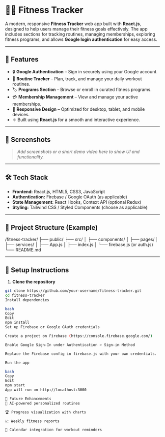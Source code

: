 # 🏋️‍♂️ Fitness Tracker

A modern, responsive **Fitness Tracker** web app built with **React.js**, designed to help users manage their fitness goals effectively. The app includes sections for tracking routines, managing memberships, exploring fitness programs, and allows **Google login authentication** for easy access.

---

## 🚀 Features

- 🔒 **Google Authentication** – Sign in securely using your Google account.
- 📅 **Routine Tracker** – Plan, track, and manage your daily workout routines.
- 🏷️ **Programs Section** – Browse or enroll in curated fitness programs.
- 💳 **Membership Management** – View and manage your active memberships.
- 📱 **Responsive Design** – Optimized for desktop, tablet, and mobile devices.
- ⚛️ Built using **React.js** for a smooth and interactive experience.

---

## 📸 Screenshots

> *Add screenshots or a short demo video here to show UI and functionality.*

---

## 🛠️ Tech Stack

- **Frontend:** React.js, HTML5, CSS3, JavaScript
- **Authentication:** Firebase / Google OAuth (as applicable)
- **State Management:** React Hooks, Context API (optional Redux)
- **Styling:** Tailwind CSS / Styled Components (choose as applicable)

---

## 📂 Project Structure (Example)
/fitness-tracker/
├── public/
├── src/
│ ├── components/
│ ├── pages/
│ ├── services/
│ ├── App.js
│ ├── index.js
│ └── firebase.js (or auth.js)
└── README.md


---

## 🔧 Setup Instructions

1. **Clone the repository**

```bash
git clone https://github.com/your-username/fitness-tracker.git
cd fitness-tracker
Install dependencies

bash
Copy
Edit
npm install
Set up Firebase or Google OAuth credentials

Create a project on Firebase (https://console.firebase.google.com/)

Enable Google Sign-In under Authentication > Sign-in Method

Replace the Firebase config in firebase.js with your own credentials.

Run the app

bash
Copy
Edit
npm start
App will run on http://localhost:3000

📌 Future Enhancements
🧠 AI-powered personalized routines

🏆 Progress visualization with charts

📈 Weekly fitness reports

📅 Calendar integration for workout reminders



